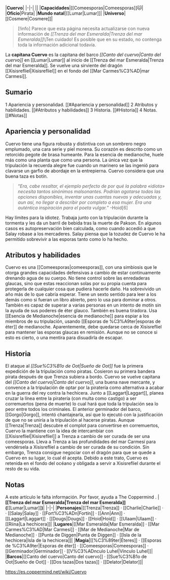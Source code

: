 

|**Cuervo**|
|-|-|
||
|**Capacidades**|[[Comeesporas\|Comeesporas]]🐱︎|
|**Oficio**|Pirata|
|**Mundo natal**|[[Lumar\|Lumar]]|
|**Universo**|[[Cosmere\|Cosmere]]|

> [!info] Parece que esta página necesita actualizarse con nueva información de *[[Trenza del mar Esmeralda\|Trenza del mar Esmeralda]]*!¡Ten cuidado! Es posible que en su estado, no contenga toda la información adicional todavía.

La **capitana Cuervo** es la capitana del barco *[[Canto del cuervo\|Canto del cuervo]]* en [[Lumar\|Lumar]] al inicio de [[Trenza del mar Esmeralda\|Trenza del mar Esmeralda]]. Se vuelve una sirviente del dragón [[Xisisrefliel\|Xisisrefliel]] en el fondo del [[Mar Carmes%C3%AD\|mar Carmesí]].

## Sumario

1 Apariencia y personalidad. [[#Apariencia y personalidad]] 
2 Atributos y habilidades. [[#Atributos y habilidades]] 
3 Historia. [[#Historia]] 
4 Notas. [[#Notas]] 


## Apariencia y personalidad
 
Cuervo tiene una figura robusta y distintiva con un sombrero negro emplumado, una cara serie y piel morena. Su corazón es descrito como un retorcido pegote de brasa humeante. Para la esencia de medianoche, huele más como una planta que como una persona. La única vez que la tripulación la recuerda alegre fue cuando un marinero se las ingenió para clavarse un garfio de abordaje en la entrepierna. Cuervo considera que una buena taza es botín.

>“*Era, cabe resaltar, el ejemplo perfecto de por qué la palabra «idiota» necesita tantos sinónimos malsonantes. Podrían agotarse todas las opciones disponibles, inventar unas cuantas nuevas y adecuadas y, aun así, no llegar a describir por completo a esa mujer. Era una auténtica inspiración para el poeta vulgar.*”
\-Hoid[6]


Hay límites para la idiotez. Trabaja junto con la tripulación durante la tormenta y les da un barril de bebida tras la muerte de Pakson. En algunos casos es autopreservación bien calculada, como cuando accedió a que Salay robase a los mercaderes. Salay piensa que la tozudez de Cuervo le ha permitido sobrevivir a las esporas tanto como lo ha hecho.

## Atributos y habilidades
Cuervo es una [[Comeesporas\|comeesporas]], con una simbiosis que le otorga grandes capacidades defensivas a cambio de estar continuamente drenando agua de su cuerpo. No tiene control sobre las enredaderas glaucas, sino que estas reaccionan solas por su propia cuenta para protegerla de cualquier cosa que pudiera hacerle daño. Ha sobrevivido un año más de lo que cabría esperar.
Tiene un sexto sentido para leer a los demás como si fueran un libro abierto, pero lo usa para dominar a otros. También es capaz de superar a varias personas en un intento de motín sin la ayuda de sus poderes de éter glauco. También es buena tiradora.
Usa [[Esencia de Medianoche\|esencia de medianoche]] para espiar a los miembros de su tripulación, usando [[Esporas de %C3%A9ter\|esporas de éter]] de medianoche.
Aparentemente, debe quedarse cerca de Xisisrefliel para mantener las esporas glaucas en remisión. Aunque no se conoce si esto es cierto, o una mentira para disuadirla de escapar.

 
## Historia
El ataque al *[[Sue%C3%B1o de Oot\|Sueño de Oot]]* fue la primera expedición de la tripulación como piratas. Cosieron su primera bandera pirata después de que Trenza subiera a bordo.
Cuervo se vuelve capitana del *[[Canto del cuervo\|Canto del cuervo]]*, una buena nave mercante, y convence a la tripulación de optar por la piratería como alternativa a acabar en la guerra del rey contra la hechicera. Junto a [[Laggart\|Laggart]], planea cruzar la línea entre la piratería (con multa como castigo) a ser corremuertos (pena de muerte) lo cual hará que toda la tripulación sea lo peor entre todos los criminales. El anterior germinador del barco, [[Gorgo\|Gorgo]], intentó chantajearla, así que lo ejecutó con la justificación de que no se uniría a la tripulación al hacerse piratas.
Aunque [[Trenza\|Trenza]] descubre el complot para convertirse en corremuertos, Cuervo la mantiene con la idea de intercambiar con [[Xisisrefliel\|Xisisrefliel]] a Trenza a cambio de ser curada de ser una comeesporas.
Lleva a Trenza a las profundidades del mar Carmesí para vendérsela a Xisisrefliel a cambio de ser curada de su condición. Sin embargo, Trenza consigue negociar con el dragón para que se quede a Cuervo en su lugar, lo cual él acepta. Debido a este trato, Cuervo es retenida en el fondo del océano y obligada a servir a Xisisrefliel durante el resto de su vida.

## Notas

A este artículo le falta información. Por favor, ayuda a The Coppermind .
|**[[Trenza del mar Esmeralda\|Trenza del mar Esmeralda]] (**[[Lumar\|Lumar]]**)**|
|-|-|
|**Personajes**|[[Trenza\|Trenza]] · [[Charlie\|Charlie]] ·  · [[Salay\|Salay]] · [[Fort%C3%ADn\|Fortín]] · [[Ann\|Ann]] · [[Laggart\|Laggart]] · [[Dougs\|Dougs]] · [[Hoid\|Hoid]] · [[Ulaam\|Ulaam]] · [[Riina\|La hechicera]]|
|**Lugares**|[[Mar Esmeralda\|Mar Esmeralda]] · [[Mar Carmes%C3%AD\|Mar Carmesí]] · [[Mar de Medianoche\|Mar de Medianoche]] · [[Punta de Diggen\|Punta de Diggen]] · [[Isla de la hechicera\|Isla de la hechicera]]|
|**Magia**|[[%C3%89ter\|Éteres]] · [[Esporas de %C3%A9ter\|Esporas de éter]] · [[Comeesporas\|Comeesporas]] · [[Germinador\|Germinador]] · [[V%C3%ADnculo Luhel\|Vínculo Luhel]]|
|**Barcos**|[[Canto del cuervo\|Canto del cuervo]] · [[Sue%C3%B1o de Oot\|Sueño de Oot]] · [[Dos tazas\|Dos tazas]] · [[Delator\|Delator]]|



https://es.coppermind.net/wiki/Cuervo